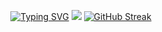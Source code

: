 <p align="center">
    <a href="https://git.io/typing-svg"><img src="https://readme-typing-svg.demolab.com?font=Gotham&weight=900&size=18&pause=500&color=F70000&width=435&lines=RAPHA" alt="Typing SVG" /></a>
    <img src="https://skillicons.dev/icons?i=c,git,js,mysql,php,py,anaconda,ruby,java,threejs,mongodb,firebase" />
    <a href="https://git.io/streak-stats"><img src="https://streak-stats.demolab.com?user=rafaax&theme=dark&hide_border=true&exclude_days=Sun%2CSat"" alt="GitHub Streak" /></a>
</p>
